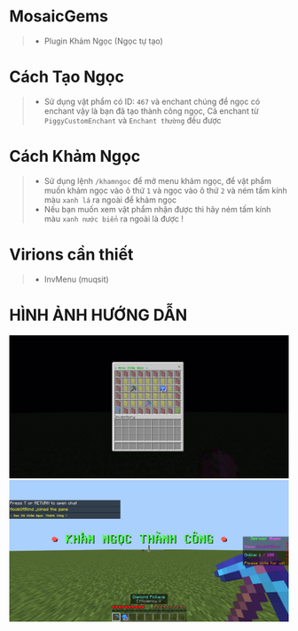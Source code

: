 # MosaicGems
>- Plugin Khảm Ngọc (Ngọc tự tạo)

# Cách Tạo Ngọc
>- Sử dụng vật phẩm có ID: `467` và enchant chúng để ngọc có enchant vậy là bạn đã tạo thành công ngọc, Cả enchant từ `PiggyCustomEnchant` và `Enchant thường` đều được

# Cách Khảm Ngọc
>- Sử dụng lệnh `/khamngoc` để mở menu khảm ngọc, để vật phẩm muốn khảm ngọc vào ô thứ `1` và ngọc vào ô thứ `2` và ném tấm kính màu `xanh lá` ra ngoài để khảm ngọc
>- Nếu bạn muốn xem vật phẩm nhận được thì hãy ném tấm kính màu `xanh nước biển` ra ngoài là được !

# Virions cần thiết
>- InvMenu (muqsit)


# HÌNH ẢNH HƯỚNG DẪN
<img src="https://github.com/NoobMCBG/MosaicGems/blob/main/images/huongdan.png"/>

<br>

<img src="https://github.com/NoobMCBG/MosaicGems/blob/main/images/huongdan2.png"/>
